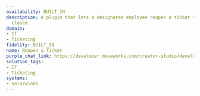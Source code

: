 ```yaml
---
availability: BUILT_IN
description: A plugin that lets a designated employee reopen a ticket that was previously
  closed.
domain:
- IT
- Ticketing
fidelity: BUILT_IN
name: Reopen a Ticket
purple_chat_link: https://developer.moveworks.com/creator-studio/developer-tools/purple-chat/?conversation=%7B%22startTimestamp%22%3A%2211%3A43+AM%22%2C%22messages%22%3A%5B%7B%22parts%22%3A%5B%7B%22richText%22%3A%22%3Cp%3EI+need+to+reopen+ticket+SW-1234.%3C%2Fp%3E%22%7D%5D%2C%22role%22%3A%22user%22%7D%2C%7B%22parts%22%3A%5B%7B%22reasoningSteps%22%3A%5B%7B%22richText%22%3A%22%3Cp%3ESearching+Solarwinds+for+closed+ticket+ID+%27SW-1234%27.%3C%2Fp%3E%22%2C%22status%22%3A%22success%22%7D%5D%7D%2C%7B%22richText%22%3A%22I+found+the+following+closed+ticket%3A%22%7D%2C%7B%22richText%22%3A%22%3Cb%3ETicket+SW-1234%3A+Network+outage+in+Chicago%3C%2Fb%3E%3Cbr%3EStatus%3A+Closed%22%7D%2C%7B%22buttons%22%3A%5B%7B%22buttonText%22%3A%22Reopen+this+Ticket%22%2C%22style%22%3A%22filled%22%7D%5D%7D%5D%2C%22role%22%3A%22assistant%22%7D%2C%7B%22parts%22%3A%5B%7B%22richText%22%3A%22Okay%2C+I%27ll+reopen+ticket+SW-1234.%22%7D%5D%2C%22role%22%3A%22user%22%7D%2C%7B%22parts%22%3A%5B%7B%22richText%22%3A%22%3Cp%3EThe+ticket+%27Network+outage+in+Chicago%27+has+been+reopened.%3C%2Fp%3E%22%7D%2C%7B%22richText%22%3A%22%3Cb%3E%3Cp%3ETicket+Reopened%3C%2Fp%3E%3C%2Fb%3E%3Cbr%3E%3Cp%3E%3Cb%3ETicket%3A%3C%2Fb%3E+Network+outage+in+Chicago%3Cbr%3E%3Cb%3EStatus%3A%3C%2Fb%3E+Reopened%3Cbr%3E%3C%2Fp%3E%22%7D%2C%7B%22citations%22%3A%5B%7B%22citationTitle%22%3A%22SW-1234%22%2C%22connectorName%22%3A%22solarwinds%22%7D%5D%7D%2C%7B%22buttons%22%3A%5B%7B%22buttonText%22%3A%22View+in+Solarwinds%22%2C%22style%22%3A%22filled%22%7D%5D%7D%5D%2C%22role%22%3A%22assistant%22%7D%5D%7D
solution_tags:
- IT
- Ticketing
systems:
- solarwinds
---
```

